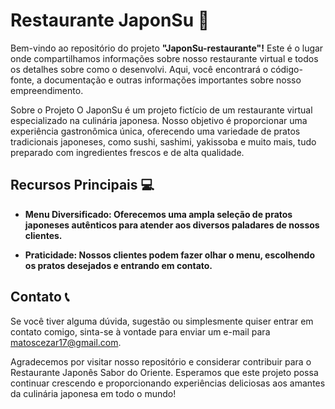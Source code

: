 # Restaurante JaponSu :sushi:
Bem-vindo ao repositório do projeto **"JaponSu-restaurante"!** Este é o lugar onde compartilhamos informações sobre nosso restaurante virtual e todos os detalhes sobre como o desenvolvi. Aqui, você encontrará o código-fonte, a documentação e outras informações importantes sobre nosso empreendimento.

Sobre o Projeto
O JaponSu é um projeto fictício de um restaurante virtual especializado na culinária japonesa. Nosso objetivo é proporcionar uma experiência gastronômica única, oferecendo uma variedade de pratos tradicionais japoneses, como sushi, sashimi, yakissoba e muito mais, tudo preparado com ingredientes frescos e de alta qualidade.

## Recursos Principais :computer:
- **Menu Diversificado: Oferecemos uma ampla seleção de pratos japoneses autênticos para atender aos diversos paladares de nossos clientes.**

- **Praticidade: Nossos clientes podem fazer olhar o menu, escolhendo os pratos desejados e entrando em contato.**

## Contato :telephone_receiver:
Se você tiver alguma dúvida, sugestão ou simplesmente quiser entrar em contato comigo, sinta-se à vontade para enviar um e-mail para matoscezar17@gmail.com.

Agradecemos por visitar nosso repositório e considerar contribuir para o Restaurante Japonês Sabor do Oriente. Esperamos que este projeto possa continuar crescendo e proporcionando experiências deliciosas aos amantes da culinária japonesa em todo o mundo!
